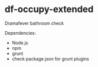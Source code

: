 df-occupy-extended
==================

Dramafever bathroom check


Dependencies:
   - Node.js
   - npm
   - grunt
   - check package.json for grunt plugins
  
